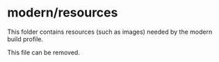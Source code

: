 # modern/resources

This folder contains resources (such as images) needed by the modern build profile. 

This file can be removed.
